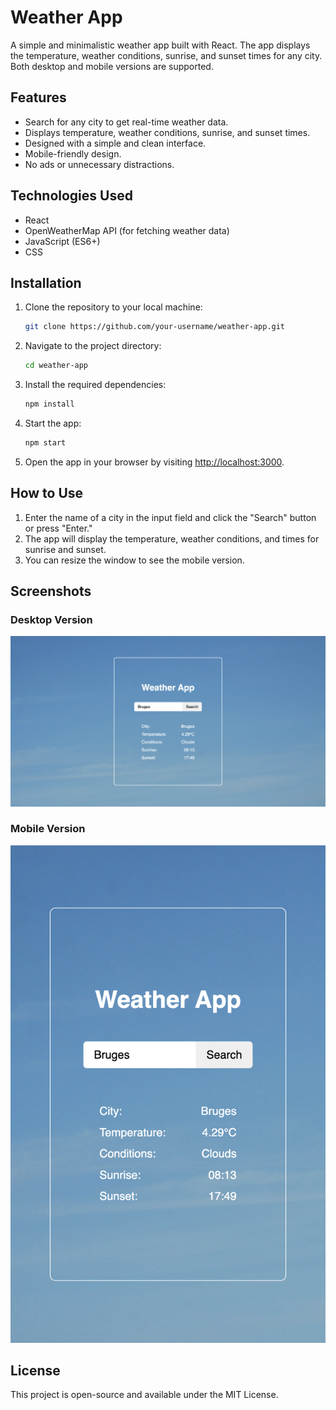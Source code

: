 # Weather App

A simple and minimalistic weather app built with React. The app displays the temperature, weather conditions, sunrise, and sunset times for any city. Both desktop and mobile versions are supported.

## Features

- Search for any city to get real-time weather data.
- Displays temperature, weather conditions, sunrise, and sunset times.
- Designed with a simple and clean interface.
- Mobile-friendly design.
- No ads or unnecessary distractions.

## Technologies Used

- React
- OpenWeatherMap API (for fetching weather data)
- JavaScript (ES6+)
- CSS

## Installation

1. Clone the repository to your local machine:
   ```sh
   git clone https://github.com/your-username/weather-app.git
   ```
2. Navigate to the project directory:
   ```sh
   cd weather-app
   ```
3. Install the required dependencies:
   ```sh
   npm install
   ```
4. Start the app:
   ```sh
   npm start
   ```
5. Open the app in your browser by visiting [http://localhost:3000](http://localhost:3000).

## How to Use

1. Enter the name of a city in the input field and click the "Search" button or press "Enter."
2. The app will display the temperature, weather conditions, and times for sunrise and sunset.
3. You can resize the window to see the mobile version.

## Screenshots

### Desktop Version  
![Desktop Version](public/assets/desktop-screenshot.png)

### Mobile Version  
![Mobile Version](public/assets/mobile-screenshot.png)

## License

This project is open-source and available under the MIT License.

